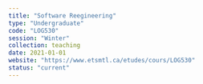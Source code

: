 ```yaml
---
title: "Software Reegineering"
type: "Undergraduate"
code: "LOG530"
session: "Winter"
collection: teaching
date: 2021-01-01
website: "https://www.etsmtl.ca/etudes/cours/LOG530"
status: "current"
---
```


